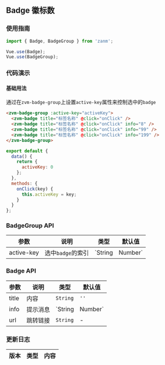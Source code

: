## Badge 徽标数

### 使用指南
``` javascript
import { Badge, BadgeGroup } from 'zanm';

Vue.use(Badge);
Vue.use(BadgeGroup);
```

### 代码演示

#### 基础用法

通过在`zvm-badge-group`上设置`active-key`属性来控制选中的`badge`

```html
<zvm-badge-group :active-key="activeKey">
  <zvm-badge title="标签名称" @click="onClick" />
  <zvm-badge title="标签名称" @click="onClick" info="8" />
  <zvm-badge title="标签名称" @click="onClick" info="99" />
  <zvm-badge title="标签名称" @click="onClick" info="199" />
</zvm-badge-group>
```

``` javascript
export default {
  data() {
    return {
      activeKey: 0
    };
  },
  methods: {
    onClick(key) {
      this.activeKey = key;
    }
  }
};
```

### BadgeGroup API

| 参数 | 说明 | 类型 | 默认值 |
|-----------|-----------|-----------|-------------|
| active-key | 选中`badge`的索引 | `String | Number` | `0` |

### Badge API
| 参数 | 说明 | 类型 | 默认值 |
|-----------|-----------|-----------|-------------|
| title | 内容 | `String` | `''` |
| info | 提示消息 | `String | Number` | `''` |
| url | 跳转链接 | `String` | - |

### 更新日志

| 版本 | 类型 | 内容 |
|-----------|-----------|-----------|

